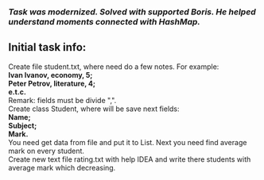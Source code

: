 ### *Task was modernized. Solved with supported Boris. He helped understand moments connected with HashMap.*

## Initial task info:   
Create file student.txt, where need do a few notes. For example:  
   **Ivan Ivanov, economy, 5;**                 
   **Peter Petrov, literature, 4;**  
   **e.t.c.**                                          
Remark: fields must be divide ",".   
Create class Student, where will be save next fields:  
   **Name;**  
   **Subject;**  
   **Mark.**                           
You need get data from file and put it to List<Student>. Next you need find average mark on every student.   
Create new text file rating.txt with help IDEA and write there students with average mark which decreasing.

